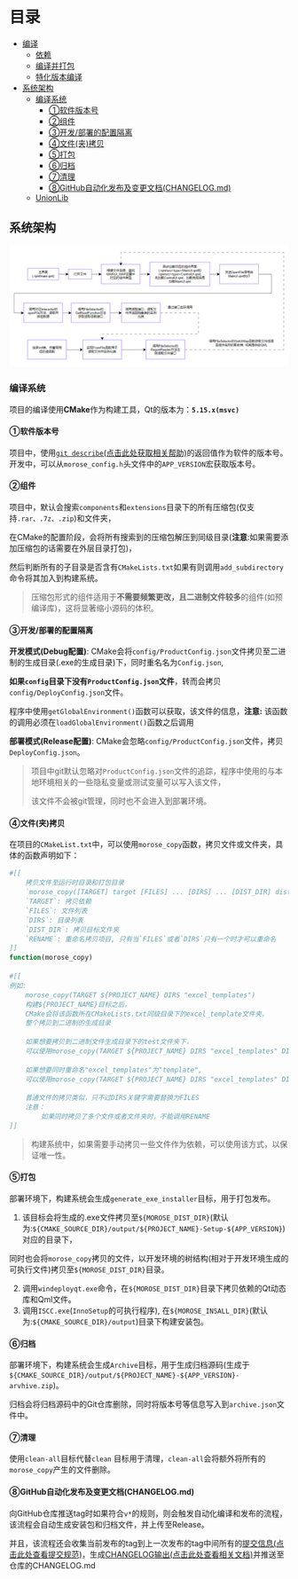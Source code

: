 # 目录

* [编译](./docs/Build.md)
  * [依赖](./docs/Build.md#依赖)
  * [编译并打包](./docs/Build.md#编译并打包)
  * [特化版本编译](./docs/Build.md#特化版本编译)
* [系统架构](#系统架构)
  * [编译系统](#编译系统)
    * [①软件版本号](#Version)
    * [②组件](#Components)
    * [③开发/部署的配置隔离](#DevelopAndDeploy)
    * [④文件(夹)拷贝](#FileCopy)
    * [⑤打包](#Package)
    * [⑥归档](#Archive)
    * [⑦清理](#Cleanup)
    * [⑧GitHub自动化发布及变更文档(CHANGELOG.md)](#AutoReleaseAndChangeLog)
  * [UnionLib](./components/union/README.md)

## 系统架构

![image-20240626140052901](./assets/image-20240626140052901.png)

### 编译系统

项目的编译使用**CMake**作为构建工具，Qt的版本为：**`5.15.x(msvc)`**
<a id="Version"></a>
#### ①软件版本号

项目中，使用[`git describe`(点击此处获取相关帮助)](https://git.js.cn/docs/git-describe)的返回值作为软件的版本号。开发中，可以从`morose_config.h`头文件中的`APP_VERSION`宏获取版本号。
<a id="Components"></a>
#### ②组件

项目中，默认会搜索`components`和`extensions`目录下的所有压缩包(仅支持`.rar、.7z、.zip`)和文件夹，

在CMake的配置阶段，会将所有搜索到的压缩包解压到同级目录(**注意**:如果需要添加压缩包的话需要在外层目录打包)，

然后判断所有的子目录是否含有`CMakeLists.txt`如果有则调用`add_subdirectory`命令将其加入到构建系统。

> 压缩包形式的组件适用于**不需要频繁更改，且二进制文件较多**的组件(如预编译库)，这将显著缩小源码的体积。
<a id="DevelopAndDeploy"></a>
#### ③开发/部署的配置隔离

**开发模式(Debug配置)**: CMake会将`config/ProductConfig.json`文件拷贝至二进制的生成目录(.exe的生成目录)下，同时重名名为`Config.json`,

**如果`config`目录下没有`ProductConfig.json`文件**，转而会拷贝`config/DeployConfig.json`文件。

程序中使用`getGlobalEnvironment()`函数可以获取，该文件的信息，**注意:** 该函数的调用必须在`loadGlobalEnvironment()`函数之后调用

**部署模式(Release配置)**: CMake会忽略`config/ProductConfig.json`文件，拷贝`DeployConfig.json`。

> 项目中git默认忽略对`ProductConfig.json`文件的追踪，程序中使用的与本地环境相关的一些隐私变量或测试变量可以写入该文件，
>
> 该文件不会被git管理，同时也不会进入到部署环境。
<a id="FileCopy"></a>
#### ④文件(夹)拷贝

在项目的`CMakeList.txt`中，可以使用`morose_copy`函数，拷贝文件或文件夹，具体的函数声明如下：

```cmake
#[[
    拷贝文件至运行时目录和打包目录
    `morose_copy([TARGET] target [FILES] ... [DIRS] ... [DIST_DIR] dist_directory [RENAME] rename)`
    `TARGET`: 拷贝依赖
    `FILES`: 文件列表
    `DIRS`: 目录列表
    `DIST_DIR`: 拷贝目标文件夹
    `RENAME`: 重命名拷贝项目, 只有当`FILES`或者`DIRS`只有一个时才可以重命名
]]
function(morose_copy)

#[[
例如:
    morose_copy(TARGET ${PROJECT_NAME} DIRS "excel_templates")
    构建${PROJECT_NAME}目标之后，
    CMake会将该函数所在CMakeLists.txt同级目录下的excel_template文件夹，
    整个拷贝到二进制的生成目录
	
    如果想要拷贝到二进制文件生成目录下的test文件夹下，
    可以使用morose_copy(TARGET ${PROJECT_NAME} DIRS "excel_templates" DIST_DIR "test")
	
    如果想要同时重命名"excel_templates"为"template",
    可以使用morose_copy(TARGET ${PROJECT_NAME} DIRS "excel_templates" DIST_DIR "test" RENAME "template")
	
    普通文件的拷贝类似，只不过DIRS关键字需要替换为FILES
    注意：
        如果同时拷贝了多个文件或者文件夹时，不能调用RENAME
]] 
```

> 构建系统中，如果需要手动拷贝一些文件作为依赖，可以使用该方式，以保证唯一性。
<a id="Package"></a>
#### ⑤打包

部署环境下，构建系统会生成`generate_exe_installer`目标，用于打包发布。

1. 该目标会将生成的.exe文件拷贝至`${MOROSE_DIST_DIR}`(默认为:`${CMAKE_SOURCE_DIR}/output/${PROJECT_NAME}-Setup-${APP_VERSION}`)对应的目录下，

​	同时也会将`morose_copy`拷贝的文件，以开发环境的树结构(相对于开发环境生成的可执行文件)拷贝至`${MOROSE_DIST_DIR}`目录。

2. 调用`windeployqt.exe`命令，在`${MOROSE_DIST_DIR}`目录下拷贝依赖的Qt动态库和Qml文件。
3. 调用`ISCC.exe`(`InnoSetup`的可执行程序), 在`${MOROSE_INSALL_DIR}`(默认为:`${CMAKE_SOURCE_DIR}/output`)目录下构建安装包。
<a id="Archive"></a>
#### ⑥归档

部署环境下，构建系统会生成`Archive`目标，用于生成归档源码(生成于`${CMAKE_SOURCE_DIR}/output/${PROJECT_NAME}-${APP_VERSION}-arvhive.zip`)。

归档会将归档源码中的Git仓库删除，同时将版本号等信息写入到`archive.json`文件中。
<a id="Cleanup"></a>
#### ⑦清理

使用`clean-all`目标代替`clean` 目标用于清理，`clean-all`会将额外将所有的`morose_copy`产生的文件删除。

<a id="AutoReleaseAndChangeLog"></a>
#### ⑧GitHub自动化发布及变更文档(CHANGELOG.md)

向GitHub仓库推送tag时如果符合`v*`的规则，则会触发自动化编译和发布的流程，该流程会自动生成安装包和归档文件，并上传至Release。

并且，该流程还会收集当前发布的tag到上一次发布的tag中间所有的[提交信息(点击此处查看提交规范)](https://juejin.cn/post/6844903793033756680)，生成[CHANGELOG输出(点击此处查看相关文档)](https://github.com/mengyou1024/action-changelog?tab=readme-ov-file#example-config-file)并推送至仓库的CHANGELOG.md
